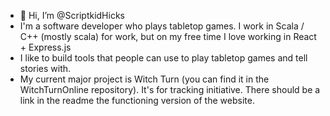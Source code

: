 - 👋 Hi, I’m @ScriptkidHicks
- I'm a software developer who plays tabletop games. I work in Scala / C++ (mostly scala) for work, but on my free time I love working in React + Express.js
- I like to build tools that people can use to play tabletop games and tell stories with.
- My current major project is Witch Turn (you can find it in the WitchTurnOnline repository). It's for tracking initiative. There should be a link in the readme the functioning version of the website.
<!---
ScriptkidHicks/ScriptkidHicks is a ✨ special ✨ repository because its `README.md` (this file) appears on your GitHub profile.
You can click the Preview link to take a look at your changes.
--->
